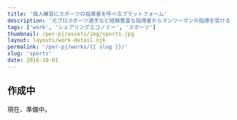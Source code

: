 ```yaml
---
title: '個人練習にスポーツの指導者を呼べるプラットフォーム'
description: '元プロスポーツ選手など経験豊富な指導者からマンツーマンの指導を受けることができます。'
tags: ['work', 'シェアリングエコノミー', 'スポーツ']
thumbnail: /per-pj/assets/img/sports.jpg
layout: layouts/work-detail.njk
permalink: '/per-pj/works/{{ slug }}/'
slug: 'sports'
date: 2016-10-01
---
```


## 作成中

現在、準備中。
